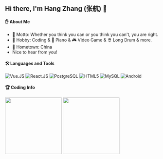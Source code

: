 ## Hi there, I'm Hang Zhang (张航) 🥸

#### :raised_hand: About Me

- 🌟 Motto: Whether you think you can or you think you can't, you are right.
- 🌱 Hobby: Coding & 🎹 Piano & 🎮 Video Game & 🪘 Long Drum & more.
- 🏡 Hometown: China
- Nice to hear from you!

#### 🛠 Languages and Tools

![Vue.JS](https://img.shields.io/badge/-Vue.js-35495c?&style=flat-square&logo=vue.js&logoColor=default)
![React.JS](https://img.shields.io/badge/-React.js-35495c?&style=flat-square&logo=React&logoColor=default)
![PostgreSQL](https://img.shields.io/badge/-PostgreSQL-29597F?style=flat-square&logo=PostgreSQL&logoColor=default)
![HTML5](https://img.shields.io/badge/-HTML5-E34F26?style=flat-square&logo=HTML5&logoColor=white)
![MySQL](https://img.shields.io/badge/-MySQL-4479A1?style=flat-square&logo=MySQL&logoColor=white)
![Android](https://img.shields.io/badge/-Android-3DDC84?style=flat-square&logo=Android&logoColor=default)

#### :trophy: Coding Info

<p>
  <img height="186em" src="https://github-readme-stats.anuraghazra1.vercel.app/api?username=GreatDeo&count_private=true&show_icons=true&include_all_commits=true&theme=gruvbox"/>
  <img height="186em" src="https://github-readme-stats.anuraghazra1.vercel.app/api/top-langs/?username=GreatDeo&hide=css,html,scss,less,stylus&langs_count=10&layout=compact&theme=gruvbox"/>
</p>
